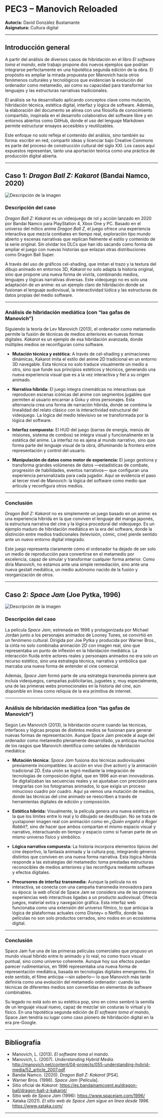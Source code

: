 # PEC3 – Manovich Reloaded  
**Autor/a:** David González Bustamante  
**Asignatura:** Cultura digital  

---

## Introducción general

A partir del análisis de diversos casos de hibridación en el libro *El software toma el mando*, este trabajo propone dos nuevos ejemplos que podrían integrarse perfectamente en una hipotética segunda edición de la obra. El propósito es ampliar la mirada propuesta por Manovich hacia otros fenómenos culturales y tecnológicos que evidencian la evolución del ordenador como metamedio, así como su capacidad para transformar los lenguajes y las estructuras narrativas tradicionales.

El análisis se ha desarrollado aplicando conceptos clave como mutación, hibridación técnica, estética digital, interfaz y lógica de software. Además, la elaboración del documento se alinea con una filosofía de conocimiento compartido, inspirada en el desarrollo colaborativo del software libre y en entornos abiertos como GitHub, donde el uso del lenguaje Markdown permite estructurar ensayos accesibles y reutilizables.

Este enfoque no solo refleja el contenido del análisis, sino también su forma: escribir en red, compartir ideas y licenciar bajo Creative Commons es parte del proceso de construcción cultural del siglo XXI. Los casos aquí expuestos representan, tanto una aportación teórica como una práctica de producción digital abierta.

---

## Caso 1: *Dragon Ball Z: Kakarot* (Bandai Namco, 2020)
![Descripción de la imagen](kakarot.png)

### Descripción del caso

*Dragon Ball Z: Kakarot* es un videojuego de rol y acción lanzado en 2020 por Bandai Namco para PlayStation 4, Xbox One y PC. Basado en el universo del mítico anime *Dragon Ball Z*, el juego ofrece una experiencia interactiva que mezcla combates en tiempo real, exploración tipo mundo abierto y escenas narrativas que replican fielmente el estilo y contenido de la serie original. Sin olvidar los DLCs que han ido sacando como forma de ampliar el juego con nuevas historias que enlazan otras distribuciones como Dragon Ball Super. 

A través del uso de gráficos cel-shading, que imitan el trazo y la textura del dibujo animado en entornos 3D, *Kakarot* no solo adapta la historia original, sino que propone una nueva forma de vivirla, combinando medios, lenguajes y lógicas narrativas diversas. Este videojuego no es solo una adaptación de un anime: es un ejemplo claro de hibridación donde se fusionan el lenguaje audiovisual, la interactividad lúdica y las estructuras de datos propias del medio software.

---

### Análisis de hibridación mediática (con “las gafas de Manovich”)

Siguiendo la teoría de Lev Manovich (2013), el ordenador como metamedio permite la fusión de técnicas de medios anteriores en nuevas formas digitales. *Kakarot* es un ejemplo de esa hibridación avanzada, donde múltiples medios se reconfiguran como software.

- **Mutación técnica y estética:** A través de cel-shading y animaciones dinámicas, Kakarot imita el estilo del anime 2D tradicional en un entorno 3D navegable. Esta técnica no solo traduce visualmente un medio a otro, sino que funde sus principios estéticos y técnicos, generando una nueva experiencia visual que es a la vez interactiva y fiel a su origen animado.

- **Narrativa híbrida:** El juego integra cinemáticas no interactivas que reproducen escenas icónicas del anime con segmentos jugables que permiten al usuario encarnar a Goku y otros personajes. Esta alternancia crea una forma de narración híbrida, donde se combina la linealidad del relato clásico con la interactividad estructural del videojuego. La lógica del medio televisivo se ve transformada por la lógica del software.

- **Interfaz compuesta:** El HUD del juego (barras de energía, menús de misiones, sistema de combos) se integra visual y funcionalmente en la estética del anime. La interfaz no es ajena al mundo narrativo, sino que forma parte del lenguaje visual de la obra, difuminando la frontera entre representación y control del usuario.

- **Manipulación de datos como motor de experiencia:** El juego gestiona y transforma grandes volúmenes de datos —estadísticas de combate, progresión de habilidades, eventos narrativos— que configuran una experiencia personalizada para cada jugador. Aquí se evidencia el paso al tercer nivel de Manovich: la lógica del software como medio que articula y reconfigura otros medios.

---

### Conclusión

*Dragon Ball Z: Kakarot* no es simplemente un juego basado en un anime: es una experiencia híbrida en la que conviven el lenguaje del manga japonés, la estructura narrativa del cine y la lógica procedural del videojuego. Es un ejemplo maduro de hibridación mediática en la era del software, donde la distinción entre medios tradicionales (televisión, cómic, cine) pierde sentido ante un nuevo entorno digital integrado.

Este juego representa claramente cómo el ordenador ha dejado de ser solo un medio de reproducción para convertirse en el metamedio por excelencia, capaz de simular y transformar cualquier forma anterior. Como diría Manovich, no estamos ante una simple remediación, sino ante una nueva gestalt mediática, un medio autónomo nacido de la fusión y reorganización de otros.

---

## Caso 2: *Space Jam* (Joe Pytka, 1996)
![Descripción de la imagen](spacejam.jpg)

### Descripción del caso

La película *Space Jam*, estrenada en 1996 y protagonizada por Michael Jordan junto a los personajes animados de Looney Tunes, se convirtió en un fenómeno cultural. Dirigida por Joe Pytka y producida por Warner Bros., la cinta no solo combinaba animación 2D con imagen real, sino que representaba un punto de inflexión en la hibridación mediática. La interacción fluida entre actores reales y personajes animados no era solo un recurso estético, sino una estrategia técnica, narrativa y simbólica que marcaba una nueva forma de entender el cine comercial. 

Además, *Space Jam* formó parte de una estrategia transmedia pionera que incluía videojuegos, campañas publicitarias, juguetes y, muy especialmente, una de las primeras webs promocionales en la historia del cine, aún disponible en línea como reliquia de la era primitiva de internet.

---

### Análisis de hibridación mediática (con “las gafas de Manovich”)

Según Lev Manovich (2013), la hibridación ocurre cuando las técnicas, interfaces y lógicas propias de distintos medios se fusionan para generar nuevas formas de representación. Aunque Space Jam precede al auge del ordenador como metamedio plenamente desarrollado, ya anticipa muchos de los rasgos que Manovich identifica como señales de hibridación mediática:

- **Mutación técnica:** *Space Jam* fusiona dos técnicas audiovisuales previamente incompatibles: la acción en vivo (live action) y la animación tradicional 2D. Esta unión se logró mediante la integración de tecnologías de composición digital, que en 1996 aún eran innovadoras. Se digitalizaban las secuencias reales y se ajustaban con precisión para integrarlas con los fotogramas animados, lo que exigía un proceso minucioso cuadro por cuadro. Aquí ya vemos una mutación de medios, donde las técnicas del cine animado se reescriben a través de herramientas digitales de edición y composición.

- **Estética híbrida:** Visualmente, la película genera una nueva estética en la que los límites entre lo real y lo dibujado se desdibujan. No se trata de yuxtaponer imagen real con animación como en *¿Quién engañó a Roger Rabbit?*, sino de hacer que ambos compartan el mismo espacio visual y narrativo, interactuando en tiempo y espacio como si fueran parte de un mismo universo físico y simbólico.

- **Lógica narrativa compuesta:** La historia incorpora elementos típicos del cine deportivo, la fantasía animada y la cultura pop, integrando géneros distintos que conviven en una nueva forma narrativa. Esta lógica híbrida responde a las estrategias del metamedio: toma prestadas estructuras reconocibles de medios anteriores y las reconfigura mediante software y efectos digitales.

- **Precursores de interfaz transmedia:** Aunque la película no es interactiva, se conecta con una campaña transmedia innovadora para su época: la web oficial de Space Jam se considera una de las primeras experiencias web interactivas ligadas a un producto audiovisual. Ofrecía juegos, material extra y navegación gráfica. Esta interfaz web funcionaba como una extensión del universo fílmico, lo que anticipa la lógica de plataformas actuales como Disney+ o Netflix, donde las películas no son solo productos cerrados, sino nodos en un ecosistema digital.

---

### Conclusión

Space Jam fue una de las primeras películas comerciales que propuso un mundo visual híbrido entre lo animado y lo real, no como truco visual puntual, sino como universo coherente. Aunque hoy sus efectos puedan parecer rudimentarios, en 1996 representaba una nueva forma de representación mediática, basada en tecnologías digitales emergentes. En este sentido, el filme anticipa —sin saberlo— lo que Manovich más tarde definiría como una evolución del metamedio ordenador: cuando las técnicas de diferentes medios son convertidas en elementos de software combinables.

Su legado no está solo en su estética pop, sino en cómo sembró la semilla de un lenguaje visual nuevo, capaz de mezclar sin costuras lo virtual y lo físico. En una hipotética segunda edición de *El software toma el mando*, Space Jam tendría su lugar como caso pionero de hibridación digital en la era pre-Google.

---

## Bibliografía

- Manovich, L. (2013). *El software toma el mando*. 
- Manovich, L. (2007). *Understanding Hybrid Media*. http://manovich.net/content/04-projects/055-understanding-hybrid-media/52_article_2007.pdf  
- Bandai Namco. (2020). *Dragon Ball Z: Kakarot* [PS4].  
- Warner Bros. (1996). *Space Jam* [Película].  
- Sitio oficial de *Kakarot*: https://es.bandainamcoent.eu/dragon-ball/dragon-ball-z-kakarot/
- Sitio web de *Space Jam* (1996): https://www.spacejam.com/1996/  
- Xataka (2021). *El sitio web de Space Jam sigue en línea desde 1996*. https://www.xataka.com/

---

